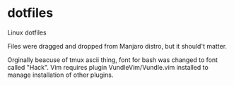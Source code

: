 # dotfiles
Linux dotfiles

Files were dragged and dropped from Manjaro distro, but it should't matter.

Orginally beacuse of tmux ascii thing, font for bash was changed to font called "Hack".
Vim requires plugin VundleVim/Vundle.vim installed to manage installation of other plugins.
